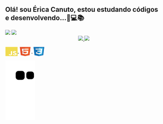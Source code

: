 ## Olá! sou Érica Canuto, estou estudando códigos e desenvolvendo...🚀💻📚


<div>
  <a href="https://instagram.com/er1ca.undef1ned" target="_blank"><img src="https://img.shields.io/badge/-Instagram-%23E4405F?style=for-the-badge&logo=instagram&logoColor=white" target="_blank"></a>
  <a href="https://www.linkedin.com/in/%C3%A9rica-canuto-abb688206" target="_blank"><img src="https://img.shields.io/badge/-LinkedIn-%230077B5?style=for-the-badge&logo=linkedin&logoColor=white" target="_blank"></a>



<div align="center">
  <a href="https://github.com/EricaCanuto">
  <img height="180em" src="https://github-readme-stats.vercel.app/api?username=EricaCanuto&show_icons=false&theme=dark&include_all_commits=false&count_private=false"/>
  <img height="180em" src="https://github-readme-stats.vercel.app/api/top-langs/?username=EricaCanuto&layout=compact&langs_count=7&theme=dark"/>
</div>
  
  
  
  <div style="display: inline_block"><br>
  <img align="center" alt="Erica-Js" height="30" width="40" src="https://raw.githubusercontent.com/devicons/devicon/master/icons/javascript/javascript-plain.svg">
  <img align="center" alt="Erica-HTML" height="30" width="40" src="https://raw.githubusercontent.com/devicons/devicon/master/icons/html5/html5-original.svg">
  <img align="center" alt="Erica-CSS" height="30" width="40" src="https://raw.githubusercontent.com/devicons/devicon/master/icons/css3/css3-original.svg">
  </div>
    
  
  
    

![Snake animation](https://github.com/EricaCanuto/EricaCanuto/blob/output/github-contribution-grid-snake.svg)
    </div>
 

  ##
